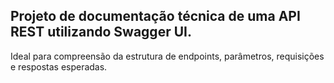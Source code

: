  ## Projeto de documentação técnica de uma API REST utilizando Swagger UI. 
 Ideal para compreensão da estrutura de endpoints, parâmetros, requisições e respostas esperadas.

